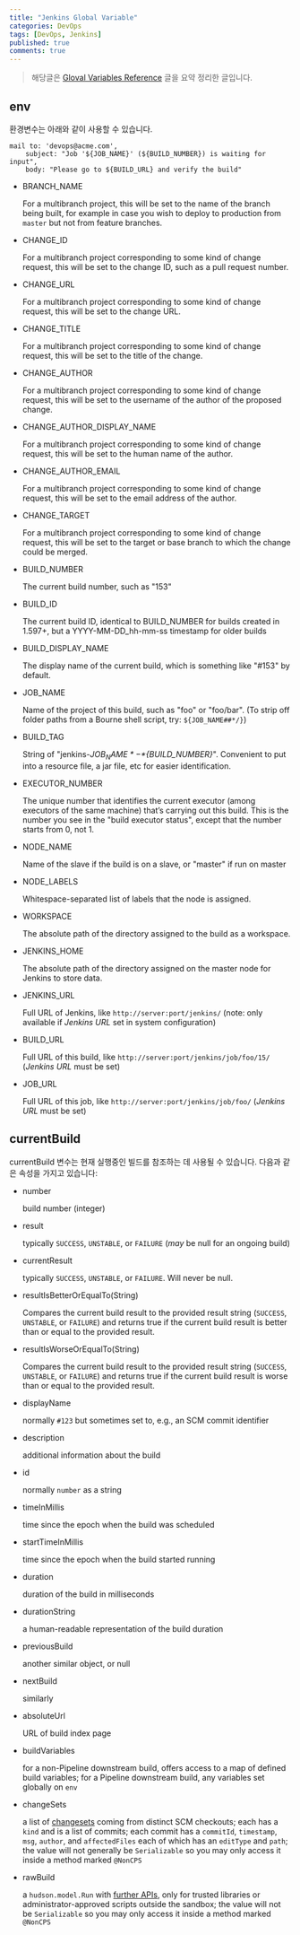 ```yaml
---
title: "Jenkins Global Variable"
categories: DevOps
tags: [DevOps, Jenkins]
published: true
comments: true
---
```




> 해당글은 [Gloval Variables Reference](https://qa.nuxeo.org/jenkins/pipeline-syntax/globals) 글을 요약 정리한 글입니다.



## env

환경변수는 아래와 같이 사용할 수 있습니다.

```
mail to: 'devops@acme.com',
    subject: "Job '${JOB_NAME}' (${BUILD_NUMBER}) is waiting for input",
    body: "Please go to ${BUILD_URL} and verify the build"
```



- BRANCH_NAME

  For a multibranch project, this will be set to the name of the branch being built, for example in case you wish to deploy to production from `master` but not from feature branches.

- CHANGE_ID

  For a multibranch project corresponding to some kind of change request, this will be set to the change ID, such as a pull request number.

- CHANGE_URL

  For a multibranch project corresponding to some kind of change request, this will be set to the change URL.

- CHANGE_TITLE

  For a multibranch project corresponding to some kind of change request, this will be set to the title of the change.

- CHANGE_AUTHOR

  For a multibranch project corresponding to some kind of change request, this will be set to the username of the author of the proposed change.

- CHANGE_AUTHOR_DISPLAY_NAME

  For a multibranch project corresponding to some kind of change request, this will be set to the human name of the author.

- CHANGE_AUTHOR_EMAIL

  For a multibranch project corresponding to some kind of change request, this will be set to the email address of the author.

- CHANGE_TARGET

  For a multibranch project corresponding to some kind of change request, this will be set to the target or base branch to which the change could be merged.

- BUILD_NUMBER

  The current build number, such as "153"

- BUILD_ID

  The current build ID, identical to BUILD_NUMBER for builds created in 1.597+, but a YYYY-MM-DD_hh-mm-ss timestamp for older builds

- BUILD_DISPLAY_NAME

  The display name of the current build, which is something like "#153" by default.

- JOB_NAME

  Name of the project of this build, such as "foo" or "foo/bar". (To strip off folder paths from a Bourne shell script, try: `${JOB_NAME##*/}`)

- BUILD_TAG

  String of "jenkins-*${JOB_NAME}*-*${BUILD_NUMBER}*". Convenient to put into a resource file, a jar file, etc for easier identification.

- EXECUTOR_NUMBER

  The unique number that identifies the current executor (among executors of the same machine) that’s carrying out this build. This is the number you see in the "build executor status", except that the number starts from 0, not 1.

- NODE_NAME

  Name of the slave if the build is on a slave, or "master" if run on master

- NODE_LABELS

  Whitespace-separated list of labels that the node is assigned.

- WORKSPACE

  The absolute path of the directory assigned to the build as a workspace.

- JENKINS_HOME

  The absolute path of the directory assigned on the master node for Jenkins to store data.

- JENKINS_URL

  Full URL of Jenkins, like `http://server:port/jenkins/` (note: only available if *Jenkins URL* set in system configuration)

- BUILD_URL

  Full URL of this build, like `http://server:port/jenkins/job/foo/15/` (*Jenkins URL* must be set)

- JOB_URL

  Full URL of this job, like `http://server:port/jenkins/job/foo/` (*Jenkins URL* must be set)



## currentBuild

currentBuild 변수는 현재 실행중인 빌드를 참조하는 데 사용될 수 있습니다. 다음과 같은 속성을 가지고 있습니다:

- number

  build number (integer)

- result

  typically `SUCCESS`, `UNSTABLE`, or `FAILURE` (*may* be null for an ongoing build)

- currentResult

  typically `SUCCESS`, `UNSTABLE`, or `FAILURE`. Will never be null.

- resultIsBetterOrEqualTo(String)

  Compares the current build result to the provided result string (`SUCCESS`, `UNSTABLE`, or `FAILURE`) and returns true if the current build result is better than or equal to the provided result.

- resultIsWorseOrEqualTo(String)

  Compares the current build result to the provided result string (`SUCCESS`, `UNSTABLE`, or `FAILURE`) and returns true if the current build result is worse than or equal to the provided result.

- displayName

  normally `#123` but sometimes set to, e.g., an SCM commit identifier

- description

  additional information about the build

- id

  normally `number` as a string

- timeInMillis

  time since the epoch when the build was scheduled

- startTimeInMillis

  time since the epoch when the build started running

- duration

  duration of the build in milliseconds

- durationString

  a human-readable representation of the build duration

- previousBuild

  another similar object, or null

- nextBuild

  similarly

- absoluteUrl

  URL of build index page

- buildVariables

  for a non-Pipeline downstream build, offers access to a map of defined build variables; for a Pipeline downstream build, any variables set globally on `env`

- changeSets

  a list of [changesets](http://javadoc.jenkins-ci.org/hudson/scm/ChangeLogSet.html) coming from distinct SCM checkouts; each has a `kind` and is a list of commits; each commit has a `commitId`, `timestamp`, `msg`, `author`, and `affectedFiles` each of which has an `editType` and `path`; the value will not generally be `Serializable` so you may only access it inside a method marked `@NonCPS`

- rawBuild

  a `hudson.model.Run` with [further APIs](http://javadoc.jenkins-ci.org/hudson/model/Run.html), only for trusted libraries or administrator-approved scripts outside the sandbox; the value will not be `Serializable` so you may only access it inside a method marked `@NonCPS`	